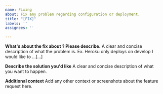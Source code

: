 ```yaml
---
name: Fixing
about: Fix any problem regarding configuration or deployment.
title: "[FIX]"
labels: ''
assignees: ''

---
```


**What's about the fix about ? Please describe.**
A clear and concise description of what the problem is. Ex. Heroku only deploys on develop I would like to ...[...]

**Describe the solution you'd like**
A clear and concise description of what you want to happen.

**Additional context**
Add any other context or screenshots about the feature request here.
